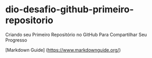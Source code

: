# dio-desafio-github-primeiro-repositorio
Criando seu Primeiro Repositório no GitHub Para Compartilhar Seu Progresso

[Markdown Guide] (https://www.markdownguide.org/)
